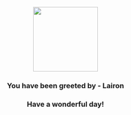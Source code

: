 <p align="center">
    <img src="https://raw.githubusercontent.com/PokeAPI/sprites/master/sprites/pokemon/305.png" width="150" height="150">
</p>
<h3 align="center">You have been greeted by - <b>Lairon</b></h3>
<h3 align="center">Have a wonderful day!</h3>
